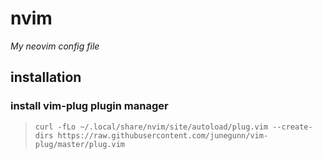 # nvim
_My neovim config file_

## installation
### install vim-plug plugin manager

> ```
> curl -fLo ~/.local/share/nvim/site/autoload/plug.vim --create-dirs https://raw.githubusercontent.com/junegunn/vim-plug/master/plug.vim
> ```
